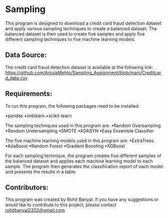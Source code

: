 # Sampling 

This program is designed to download a credit card fraud detection dataset and apply various sampling techniques to create a balanced dataset. The balanced dataset is then used to create five samples and apply five different sampling techniques to five machine learning models.

## Data Source:
The credit card fraud detection dataset is available at the following link:
https://github.com/AnjulaMehto/Sampling_Assignment/blob/main/Creditcard_data.csv

## Requirements:
To run this program, the following packages need to be installed:

•pandas
•imblearn
•scikit-learn

The sampling techniques used in this program are:
•Random Oversampling
•Random Undersampling
•SMOTE
•ADASYN
•Easy Ensemble Classifier

The five machine learning models used in this program are:
•ExtraTrees
•AdaBoost
•Random Forest
•Gradient Boosting
•XGBoost

For each sampling technique, the program creates five different samples of the balanced dataset and applies each machine learning model to each sample. The program then generates the classification report of each model and presents the results in a table.

## Contributors:
This program was created by Rohit Banyal. If you have any suggestions or would like to contribute to this project, please contact rohitbanyal2202@gmail.com.